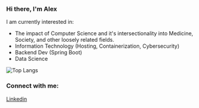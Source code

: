 ### Hi there, I'm Alex  

I am currently interested in:
- The impact of Computer Science and it's intersectionality into Medicine, Society, and other loosely related fields.
- Information Technology (Hosting, Containerization, Cybersecurity)
- Backend Dev (Spring Boot)
- Data Science 



![Top Langs](https://github-readme-stats.vercel.app/api/top-langs/?username=alexmehta)


### Connect with me:
[Linkedin](https://www.linkedin.com/in/alexander-mehta-b97659220/)


